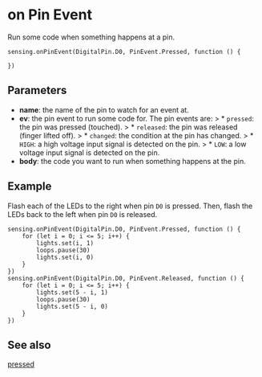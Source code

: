 # on Pin Event

Run some code when something happens at a pin.

```sig
sensing.onPinEvent(DigitalPin.D0, PinEvent.Pressed, function () {

})
```

## Parameters

* **name**: the name of the pin to watch for an event at.
* **ev**: the pin event to run some code for. The pin events are: > * `pressed`: the pin was pressed (touched). > * `released`: the pin was released (finger lifted off). > * `changed`: the condition at the pin has changed. > * `HIGH`: a high voltage input signal is detected on the pin. > * `LOW`: a low voltage input signal is detected on the pin.
* **body**: the code you want to run when something happens at the pin.

## Example

Flash each of the LEDs to the right when pin `D0` is pressed. Then, flash the LEDs back to the left when pin `D0` is released.

```blocks
sensing.onPinEvent(DigitalPin.D0, PinEvent.Pressed, function () {
    for (let i = 0; i <= 5; i++) {
        lights.set(i, 1)
        loops.pause(30)
        lights.set(i, 0)
    }
})
sensing.onPinEvent(DigitalPin.D0, PinEvent.Released, function () {
    for (let i = 0; i <= 5; i++) {
        lights.set(5 - i, 1)
        loops.pause(30)
        lights.set(5 - i, 0)
    }
})
```

## See also

[pressed](/reference/sensing/pressed)